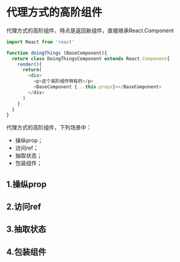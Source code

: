 # 代理方式的高阶组件

代理方式的高阶组件，特点是返回新组件，直接继承React.Component

```javascript
import React from 'react'

function doingThings (BaseComponent){
  return class DoingThingsComponent extends React.Component{
    render(){
      return(
        <div>
          <p>这个高阶组件特有的</p>
          <BaseComponent {...this.props}></BaseComponent>
        </div>
      )
    }
  }
}
```

代理方式的高阶组件，下列场景中：

* 操纵prop；
* 访问ref；
* 抽取状态；
* 包装组件；

## 1.操纵prop

## 2.访问ref

## 3.抽取状态

## 4.包装组件

